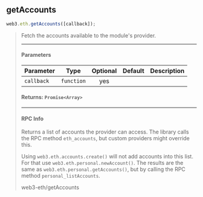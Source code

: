 ## getAccounts
```js
web3.eth.getAccounts([callback]);
```
> Fetch the accounts available to the module's provider.
>
> <hr>
>
> #### Parameters
> | Parameter | Type | Optional | Default | Description |
> |:-|:-:|:-:|:-:|:-|
> | `callback` | `function` | yes |  |  |
>
> #### Returns: `Promise<Array>`
>
> <hr>
>
> #### RPC Info
> Returns a list of accounts the provider can access.
> The library calls the RPC method `eth_accounts`, but custom providers might override this.
>
> Using `web3.eth.accounts.create()` will not add accounts into this list.
> For that use `web3.eth.personal.newAccount()`.
> The results are the same as `web3.eth.personal.getAccounts()`, but by calling the RPC method `personal_listAccounts`.
>
> <codesandbox>web3-eth/getAccounts</codesandbox>
